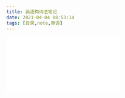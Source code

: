 ```yaml
---
title: 英语构词法笔记
date: 2021-04-04 08:53:14
tags: [目录,note,英语]
---
```


<div style="position: relative;width: 100%;height: 0;padding-bottom: 75%;">  
  <iframe src="//player.bilibili.com/player.html?aid=459857757&bvid=BV1r5411w7TY&cid=315529117&cid=158772893&page=1" scrolling="no" border="0" frameborder="no" framespacing="0" allowfullscreen="true" width: 100% height: 100% left: 0 top: 0> </iframe> 
</div>

